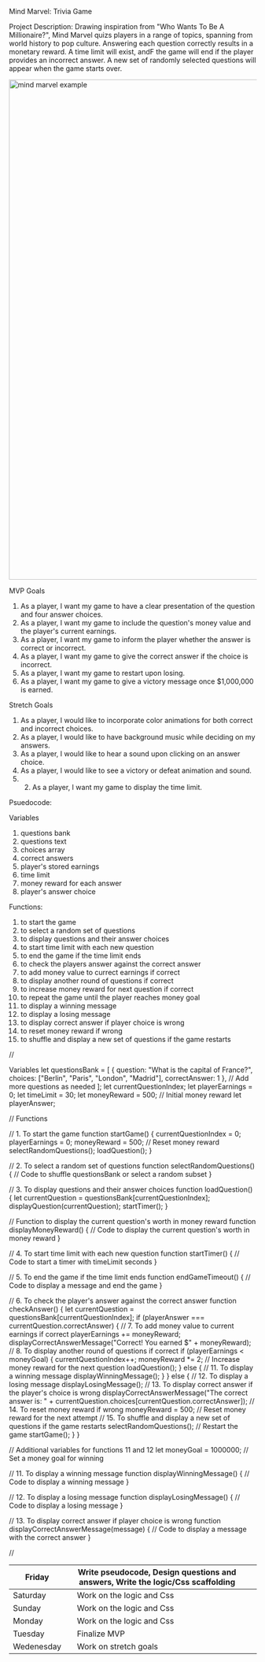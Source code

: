 Mind Marvel: Trivia Game 

Project Description: Drawing inspiration from "Who Wants To Be A Millionaire?", Mind Marvel quizs players in a range of topics, spanning from world history to pop culture. Answering each question correctly results in a monetary reward. A time limit will exist, andF the game will end if the player provides an incorrect answer. A new set of randomly selected questions will appear when the game starts over.




<img width="1016" alt="mind marvel example" src="https://github.com/laurendea/Mind-Marvel/assets/152624207/33dfc8da-3e6b-497a-b8d1-0acb82a7bc6c">




MVP Goals

1. As a player, I want my game to have a clear presentation of the question and four answer choices.
2. As a player, I want my game to include the question's money value and the player's current earnings.
3. As a player, I want my game to inform the player whether the answer is correct or incorrect.
4. As a player, I want my game to give the correct answer if the choice is incorrect.
5. As a player, I want my game to restart upon losing.
6. As a player, I want my game to give a victory message once $1,000,000 is earned.

Stretch Goals

1. As a player, I would like to incorporate color animations for both correct and incorrect choices.
2. As a player, I would like to have background music while deciding on my answers.
3. As a player, I would like to hear a sound upon clicking on an answer choice.
4. As a player, I would like to see a victory or defeat animation and sound.
5. 2. As a player, I want my game to display the time limit.


Psuedocode:

Variables
1. questions bank
2. questions text
3. choices array
4. correct answers 
5. player's stored earnings
6. time limit
7. money reward for each answer
8. player's answer choice




Functions:
1. to start the game
2. to select a random set of questions
3. to display questions and their answer choices
4. to start time limit with each new question
5. to end the game if the time limit ends
6. to check the players answer against the correct answer
7. to add money value to currect earnings if correct
8. to display another round of questions if correct
9. to increase money reward for next question if correct
10. to repeat the game until the player reaches money goal
11. to display a winning message
12. to display a losing message
13. to display correct answer if player choice is wrong
14. to reset money reward if wrong
15. to shuffle and display a new set of questions if the game restarts


//

Variables
let questionsBank = [
  { question: "What is the capital of France?", choices: ["Berlin", "Paris", "London", "Madrid"], correctAnswer: 1 },
  // Add more questions as needed
];
let currentQuestionIndex;
let playerEarnings = 0;
let timeLimit = 30;
let moneyReward = 500; // Initial money reward
let playerAnswer;

// Functions

// 1. To start the game
function startGame() {
  currentQuestionIndex = 0;
  playerEarnings = 0;
  moneyReward = 500; // Reset money reward
  selectRandomQuestions();
  loadQuestion();
}

// 2. To select a random set of questions
function selectRandomQuestions() {
  // Code to shuffle questionsBank or select a random subset
}

// 3. To display questions and their answer choices
function loadQuestion() {
  let currentQuestion = questionsBank[currentQuestionIndex];
  displayQuestion(currentQuestion);
  startTimer();
}

// Function to display the current question's worth in money reward
function displayMoneyReward() {
  // Code to display the current question's worth in money reward
}

// 4. To start time limit with each new question
function startTimer() {
  // Code to start a timer with timeLimit seconds
}

// 5. To end the game if the time limit ends
function endGameTimeout() {
  // Code to display a message and end the game
}

// 6. To check the player's answer against the correct answer
function checkAnswer() {
  let currentQuestion = questionsBank[currentQuestionIndex];
  if (playerAnswer === currentQuestion.correctAnswer) {
    // 7. To add money value to current earnings if correct
    playerEarnings += moneyReward;
    displayCorrectAnswerMessage("Correct! You earned $" + moneyReward);
    // 8. To display another round of questions if correct
    if (playerEarnings < moneyGoal) {
      currentQuestionIndex++;
      moneyReward *= 2; // Increase money reward for the next question
      loadQuestion();
    } else {
      // 11. To display a winning message
      displayWinningMessage();
    }
  } else {
    // 12. To display a losing message
    displayLosingMessage();
    // 13. To display correct answer if the player's choice is wrong
    displayCorrectAnswerMessage("The correct answer is: " + currentQuestion.choices[currentQuestion.correctAnswer]);
    // 14. To reset money reward if wrong
    moneyReward = 500; // Reset money reward for the next attempt
    // 15. To shuffle and display a new set of questions if the game restarts
    selectRandomQuestions();
    // Restart the game
    startGame();
  }
}

// Additional variables for functions 11 and 12
let moneyGoal = 1000000; // Set a money goal for winning

// 11. To display a winning message
function displayWinningMessage() {
  // Code to display a winning message
}

// 12. To display a losing message
function displayLosingMessage() {
  // Code to display a losing message
}

// 13. To display correct answer if player choice is wrong
function displayCorrectAnswerMessage(message) {
  // Code to display a message with the correct answer
}






//

| Friday     |   | Write pseudocode, Design questions and answers, Write the logic/Css scaffolding  |   |   |
|------------|---|----------------------------------------------------------------------------------|---|---|
| Saturday   |   | Work on the logic and Css                                                        |   |   |
| Sunday     |   | Work on the logic and Css                                                        |   |   |
| Monday     |   | Work on the logic and Css                                                        |   |   |
| Tuesday    |   | Finalize MVP                                                                     |   |   |
| Wedenesday |   | Work on stretch goals                                                            |   |   |                                                           |   |   |


